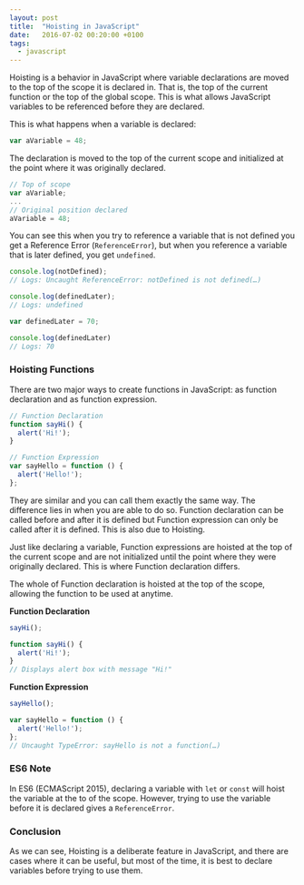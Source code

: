 ```yaml
---
layout: post
title:  "Hoisting in JavaScript"
date:   2016-07-02 00:20:00 +0100
tags:
  - javascript
---
```


Hoisting is a behavior in JavaScript where variable declarations are moved to the top of the scope it is declared in. That is, the top of the current function or the top of the global scope. This is what allows JavaScript variables to be referenced before they are declared.

This is what happens when a variable is declared:

```javascript
var aVariable = 48;
```

The declaration is moved to the top of the current scope and initialized at the point where it was originally declared.

```javascript
// Top of scope
var aVariable;
...
// Original position declared
aVariable = 48;
```

You can see this when you try to reference a variable that is not defined you get a Reference Error (`ReferenceError`), but when you reference a variable that is later defined, you get `undefined`.

```javascript
console.log(notDefined);
// Logs: Uncaught ReferenceError: notDefined is not defined(…)

console.log(definedLater);
// Logs: undefined

var definedLater = 70;

console.log(definedLater)
// Logs: 70
```

### Hoisting Functions

There are two major ways to create functions in JavaScript: as function declaration and as function expression.

```javascript
// Function Declaration
function sayHi() {
  alert('Hi!');
}

// Function Expression
var sayHello = function () {
  alert('Hello!');
};
```

They are similar and you can call them exactly the same way. The difference lies in when you are able to do so. Function declaration can be called before and after it is defined but Function expression can only be called after it is defined. This is also due to Hoisting.

Just like declaring a variable, Function expressions are hoisted at the top of the current scope and are not initialized until the point where they were originally declared. This is where Function declaration differs.

The whole of Function declaration is hoisted at the top of the scope, allowing the function to be used at anytime.


**Function Declaration**

```javascript
sayHi();

function sayHi() {
  alert('Hi!');
}
// Displays alert box with message "Hi!"
```

**Function Expression**

```javascript
sayHello();

var sayHello = function () {
  alert('Hello!');
};
// Uncaught TypeError: sayHello is not a function(…)
```

### ES6 Note
In ES6 (ECMAScript 2015), declaring a variable with `let` or `const` will hoist the variable at the to of the scope. However, trying to use the variable before it is declared gives a `ReferenceError`.

### Conclusion
As we can see, Hoisting is a deliberate feature in JavaScript, and there are cases where it can be useful, but most of the time, it is best to declare variables before trying to use them.
